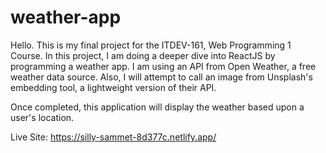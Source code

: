 # weather-app

Hello. This is my final project for the ITDEV-161, Web Programming 1 Course. In this project, I am doing a deeper dive into ReactJS by programming a weather app. I am using an API from Open Weather, a free weather data source. Also, I will attempt to call an image from Unsplash's embedding tool, a lightweight version of their API. 

Once completed, this application will display the weather based upon a user's location.

Live Site: https://silly-sammet-8d377c.netlify.app/
